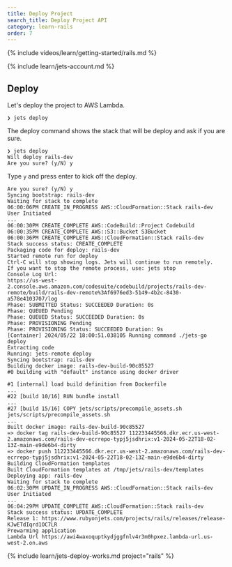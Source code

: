 ```yaml
---
title: Deploy Project
search_title: Deploy Project API
category: learn-rails
order: 7
---
```


{% include videos/learn/getting-started/rails.md %}

{% include learn/jets-account.md %}

## Deploy

Let's deploy the project to AWS Lambda.

    ❯ jets deploy

The deploy command shows the stack that will be deploy and ask if you are sure.

    ❯ jets deploy
    Will deploy rails-dev
    Are you sure? (y/N) y

Type `y` and press enter to kick off the deploy.

    Are you sure? (y/N) y
    Syncing bootstrap: rails-dev
    Waiting for stack to complete
    06:00:06PM CREATE_IN_PROGRESS AWS::CloudFormation::Stack rails-dev User Initiated
    ...
    06:00:30PM CREATE_COMPLETE AWS::CodeBuild::Project Codebuild
    06:00:35PM CREATE_COMPLETE AWS::S3::Bucket S3Bucket
    06:00:36PM CREATE_COMPLETE AWS::CloudFormation::Stack rails-dev
    Stack success status: CREATE_COMPLETE
    Packaging code for deploy: rails-dev
    Started remote run for deploy
    Ctrl-C will stop showing logs. Jets will continue to run remotely.
    If you want to stop the remote process, use: jets stop
    Console Log Url:
    https://us-west-2.console.aws.amazon.com/codesuite/codebuild/projects/rails-dev-remote/build/rails-dev-remote%3Af6976ed3-5149-4b2c-8430-a578e4103707/log
    Phase: SUBMITTED Status: SUCCEEDED Duration: 0s
    Phase: QUEUED Pending
    Phase: QUEUED Status: SUCCEEDED Duration: 0s
    Phase: PROVISIONING Pending
    Phase: PROVISIONING Status: SUCCEEDED Duration: 9s
    [Container] 2024/05/22 18:00:51.038105 Running command ./jets-go deploy
    Extracting code
    Running: jets-remote deploy
    Syncing bootstrap: rails-dev
    Building docker image: rails-dev-build-90c85527
    #0 building with "default" instance using docker driver

    #1 [internal] load build definition from Dockerfile
    ...
    #22 [build 10/16] RUN bundle install
    ...
    #27 [build 15/16] COPY jets/scripts/precompile_assets.sh jets/scripts/precompile_assets.sh
    ...
    Built docker image: rails-dev-build-90c85527
    => docker tag rails-dev-build-90c85527 112233445566.dkr.ecr.us-west-2.amazonaws.com/rails-dev-ecrrepo-typj5jsdhrix:v1-2024-05-22T18-02-13Z-main-e9de6b4-dirty
    => docker push 112233445566.dkr.ecr.us-west-2.amazonaws.com/rails-dev-ecrrepo-typj5jsdhrix:v1-2024-05-22T18-02-13Z-main-e9de6b4-dirty
    Building CloudFormation templates
    Built CloudFormation templates at /tmp/jets/rails-dev/templates
    Deploying app: rails-dev
    Waiting for stack to complete
    06:02:30PM UPDATE_IN_PROGRESS AWS::CloudFormation::Stack rails-dev User Initiated
    ...
    06:04:29PM UPDATE_COMPLETE AWS::CloudFormation::Stack rails-dev
    Stack success status: UPDATE_COMPLETE
    Release 1: https://www.rubyonjets.com/projects/rails/releases/release-KJwETdIqrd1OC7LR
    Prewarming application
    Lambda Url https://awi4waxoquptkydjggfnlv4r3m0hpxez.lambda-url.us-west-2.on.aws

{% include learn/jets-deploy-works.md project="rails" %}
